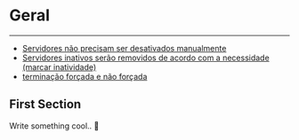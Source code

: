 # Geral

---

- [Servidores não precisam ser desativados manualmente](#1)
- [Servidores inativos serão removidos de acordo com a necessidade (marcar inatividade)](#1)
- [terminação forçada e não forçada](#1)

<a name="section-1"></a>
## First Section    

Write something cool.. 🦊


